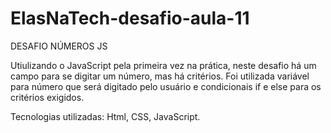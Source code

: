 # ElasNaTech-desafio-aula-11

DESAFIO NÚMEROS JS

Utiulizando o JavaScript pela primeira vez na prática, neste desafio há um campo para se digitar um número, mas há critérios. 
Foi utilizada variável para número que será digitado pelo usuário e condicionais if e else para os critérios exigidos.

Tecnologias utilizadas: Html, CSS, JavaScript.
